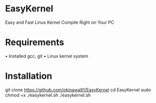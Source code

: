 # EasyKernel
Easy and Fast Linux Kernel Compile Right on Your PC
# Requirements
• Installed gcc, git
• Linux kernel system
# Installation
git clone https://github.com/okinawa91/EasyKernel
cd EasyKernel
sudo chmod +x ./easykernel.sh
./easykernel.sh
